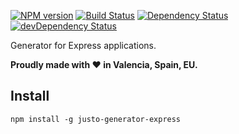 [![NPM version](http://img.shields.io/npm/v/justo-generator-express.svg)](https://www.npmjs.org/package/justo-generator-express)
[![Build Status](https://travis-ci.org/justojsg/justo-generator-express.svg?branch=master)](https://travis-ci.org/justojsg/justo-generator-express)
[![Dependency Status](https://david-dm.org/justojsg/justo-generator-express.svg)](https://david-dm.org/justojsg/justo-generator-express)
[![devDependency Status](https://david-dm.org/justojsg/justo-generator-express/dev-status.svg)](https://david-dm.org/justojsg/justo-generator-express#info=devDependencies)

Generator for Express applications.

**Proudly made with ♥ in Valencia, Spain, EU.**

## Install

```
npm install -g justo-generator-express
```
